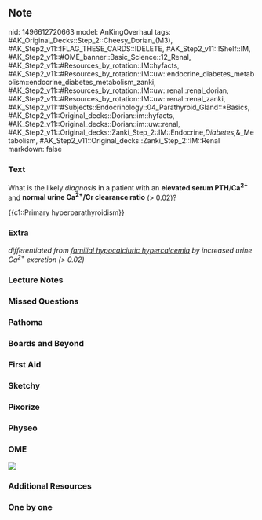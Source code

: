 ## Note
nid: 1496612720663
model: AnKingOverhaul
tags: #AK_Original_Decks::Step_2::Cheesy_Dorian_(M3), #AK_Step2_v11::!FLAG_THESE_CARDS::!DELETE, #AK_Step2_v11::!Shelf::IM, #AK_Step2_v11::#OME_banner::Basic_Science::12_Renal, #AK_Step2_v11::#Resources_by_rotation::IM::hyfacts, #AK_Step2_v11::#Resources_by_rotation::IM::uw::endocrine_diabetes_metabolism::endocrine_diabetes_metabolism_zanki, #AK_Step2_v11::#Resources_by_rotation::IM::uw::renal::renal_dorian, #AK_Step2_v11::#Resources_by_rotation::IM::uw::renal::renal_zanki, #AK_Step2_v11::#Subjects::Endocrinology::04_Parathyroid_Gland::*Basics, #AK_Step2_v11::Original_decks::Dorian::im::hyfacts, #AK_Step2_v11::Original_decks::Dorian::im::uw::renal, #AK_Step2_v11::Original_decks::Zanki_Step_2::IM::Endocrine,_Diabetes,_&_Metabolism, #AK_Step2_v11::Original_decks::Zanki_Step_2::IM::Renal
markdown: false

### Text
What is the likely <i>diagnosis</i> in a patient with an
<b>elevated serum PTH</b>/<b>Ca<sup>2+</sup></b> and <b>normal
urine Ca<sup>2+</sup>/Cr clearance ratio</b> (> 0.02)?
<div>
  {{c1::Primary hyperparathyroidism}}
</div>

### Extra
<i>differentiated from <u>familial hypocalciuric hypercalcemia</u>
by increased urine Ca<sup>2+</sup> excretion (> 0.02)</i>

### Lecture Notes


### Missed Questions


### Pathoma


### Boards and Beyond


### First Aid


### Sketchy


### Pixorize


### Physeo


### OME
<div class="ome-widget">
  <a href="https://onlinemeded.org/spa/renal?ref=anki"><img src=
  "_OME_AnkiFlashcards_Topic_1.png"></a>
</div>

### Additional Resources


### One by one


